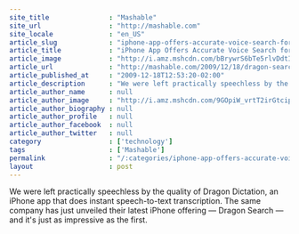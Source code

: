 ```yaml
---
site_title               : "Mashable"
site_url                 : "http://mashable.com"
site_locale              : "en_US"
article_slug             : "iphone-app-offers-accurate-voice-search-for-google-twitter-itunes-and-more"
article_title            : "iPhone App Offers Accurate Voice Search for Google, Twitter, iTunes and More"
article_image            : "http://i.amz.mshcdn.com/bBrywrS6bTe5rlvDdtIQrNDyH3Y=/1200x627/2012%2F12%2F04%2Fd3%2Fiphoneappof.dYq.jpg"
article_url              : "http://mashable.com/2009/12/18/dragon-search/"
article_published_at     : "2009-12-18T12:53:20-02:00"
article_description      : "We were left practically speechless by the quality of Dragon Dictation, an iPhone app that does instant speech-to-text transcription. The same company has just unveiled their latest iPhone offering — Dragon Search — and it's just as impressive as the first."
article_author_name      : null
article_author_image     : "http://i.amz.mshcdn.com/9GOpiW_vrtT2irGtcipx1qH5sCA=/90x90/2016%2F06%2F30%2F65%2F201302084bjennifervan.8299d.b19e8.jpg"
article_author_biography : null
article_author_profile   : null
article_author_facebook  : null
article_author_twitter   : null
category                 : ['technology']
tags                     : ['Mashable']
permalink                : "/:categories/iphone-app-offers-accurate-voice-search-for-google-twitter-itunes-and-more/"
layout                   : post
---
```


We were left practically speechless by the quality of Dragon Dictation, an iPhone app that does instant speech-to-text transcription. The same company has just unveiled their latest iPhone offering — Dragon Search — and it's just as impressive as the first.
